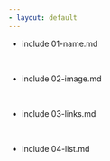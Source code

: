 ```yaml
---
- layout: default
---
```


- include 01-name.md 

<br>

- include 02-image.md

<br>

- include 03-links.md 

<br>

- include 04-list.md 
